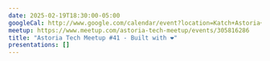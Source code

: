 ```yaml
---
date: 2025-02-19T18:30:00-05:00
googleCal: http://www.google.com/calendar/event?location=Katch+Astoria+-+31-19+Newtown+Ave+-+Astoria%2C+NY%2C+11102&action=TEMPLATE&sprop=name%3AAstoria+Tech+Meetup&sprop=website%3Ahttps%3A%2F%2Fwww.meetup.com%2Fastoria-tech-meetup%2Fevents%2F305816286&details=AGENDA%3A%0A6%3A30+-+7%3A15pm%3A+Open+discussion%0A7%3A15+-+7%3A45pm%3A+Speakers+-+TBD+%28stay+tuned+for+updates%21%29%0A7%3A45+-+8%3A30pm%3A+Open+discussion%0A%0AFor+full+details%2C+including+the+address%2C+and+to+RSVP+see%3A+https%3A%2F%2Fwww.meetup.com%2Fastoria-tech-meetup%2Fevents%2F305816286&text=Astoria+Tech+Meetup+%2341+-+Built+with+%E2%9D%A4%EF%B8%8F&dates=20250219T233000Z%2F20250220T013000Z
meetup: https://www.meetup.com/astoria-tech-meetup/events/305816286
title: "Astoria Tech Meetup #41 - Built with ❤️"
presentations: []
---
```

